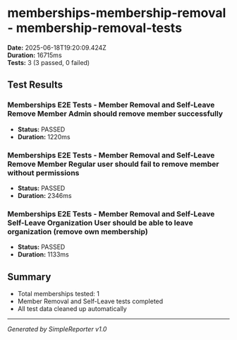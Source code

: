 # memberships-membership-removal - membership-removal-tests

**Date:** 2025-06-18T19:20:09.424Z  
**Duration:** 16715ms  
**Tests:** 3 (3 passed, 0 failed)

## Test Results


### Memberships E2E Tests - Member Removal and Self-Leave Remove Member Admin should remove member successfully
- **Status:** PASSED
- **Duration:** 1220ms



### Memberships E2E Tests - Member Removal and Self-Leave Remove Member Regular user should fail to remove member without permissions
- **Status:** PASSED
- **Duration:** 2346ms



### Memberships E2E Tests - Member Removal and Self-Leave Self-Leave Organization User should be able to leave organization (remove own membership)
- **Status:** PASSED
- **Duration:** 1133ms



## Summary

- Total memberships tested: 1
- Member Removal and Self-Leave tests completed
- All test data cleaned up automatically

---
*Generated by SimpleReporter v1.0*
